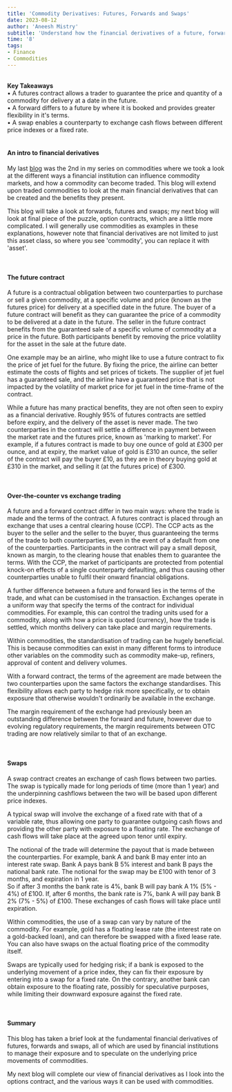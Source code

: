 ```yaml
---
title: 'Commodity Derivatives: Futures, Forwards and Swaps'
date: 2023-08-12
author: 'Aneesh Mistry'
subtitle: 'Understand how the financial derivatives of a future, forward and swap works.'
time: '8'
tags:
- Finance
- Commodities
---
```

<br>
<strong>Key Takeaways</strong><br>
&#8226; A futures contract allows a trader to guarantee the price and quantity of a commodity for delivery at a date in the future.<br>
&#8226; A forward differs to a future by where it is booked and provides greater flexibility in it's terms.<br>
&#8226; A swap enables a counterparty to exchange cash flows between different price indexes or a fixed rate.<br>

<br>
<h4>An intro to financial derivatives</h4>
<p>
My last <a href="https://aneesh.co.uk/how-financial-institutions-use-commodities" target="_blank">blog</a> was the 2nd in my series on commodities where we took a look at the different ways a financial institution can influence commodity markets, and how a commodity can become traded. This blog will extend upon traded commodities to look at the main financial derivatives that can be created and the benefits they present. 
</p>
<p>
This blog will take a look at forwards, futures and swaps; my next blog will look at final piece of the puzzle, option contracts, which are a little more complicated. I will generally use commodities as examples in these explanations, however note that financial derivatives are not limited to just this asset class, so where you see 'commodity', you can replace it with 'asset'.
</p>
<br>
<h4>The future contract</h4>
<p>
A future is a contractual obligation between two counterparties to purchase or sell a given commodity, at a specific volume and price (known as the futures price) for delivery at a specified date in the future. The buyer of a future contract will benefit as they can guarantee the price of a commodity to be delivered at a date in the future. The seller in the future contract benefits from the guaranteed sale of a specific volume of commodity at a price in the future. Both participants benefit by removing the price volatility for the asset in the sale at the future date.
</p>
<p>
One example may be an airline, who might like to use a future contract to fix the price of jet fuel for the future. By fixing the price, the airline can better estimate the costs of flights and set prices of tickets. The supplier of jet fuel has a guaranteed sale, and the airline have a guaranteed price that is not impacted by the volatility of market price for jet fuel in the time-frame of the contract.
</p>
<p>
While a future has many practical benefits, they are not often seen to expiry as a financial derivative. Roughly 95% of futures contracts are settled before expiry, and the delivery of the asset is never made. The two counterparties in the contract will settle a difference in payment between the market rate and the futures price, known as 'marking to market'. For example, if a futures contract is made to buy one ounce of gold at £300 per ounce, and at expiry, the market value of gold is £310 an ounce, the seller of the contract will pay the buyer £10, as they are in theory buying gold at £310 in the market, and selling it (at the futures price) of £300. 
</p>

<br>
<h4>Over-the-counter vs exchange trading</h4>
<p>
A future and a forward contract differ in two main ways: where the trade is made and the terms of the contract. A futures contract is placed through an exchange that uses a central clearing house (CCP). The CCP acts as the buyer to the seller and the seller to the buyer, thus guaranteeing the terms of the trade to both counterparties, even in the event of a default from one of the counterparties. Participants in the contract will pay a small deposit, known as margin, to the clearing house that enables them to guarantee the terms. With the CCP, the market of participants are protected from potential knock-on effects of a single counterparty defaulting, and thus causing other counterparties unable to fulfil their onward financial obligations.
</p>
<p>
A further difference between a future and forward lies in the terms of the trade, and what can be customised in the transaction. Exchanges operate in a uniform way that specify the terms of the contract for individual commodities. For example, this can control the trading units used for a commodity, along with how a price is quoted (currency), how the trade is settled, which months delivery can take place and margin requirements.
</p>
<p>
Within commodities, the standardisation of trading can be hugely beneficial. This is because commodities can exist in many different forms to introduce other variables on the commodity such as commodity make-up, refiners, approval of content and delivery volumes.
</p>
<p>
With a forward contract, the terms of the agreement are made between the two counterparties upon the same factors the exchange standardises. This flexibility allows each party to hedge risk more specifically, or to obtain exposure that otherwise wouldn't ordinarily be available in the exchange.
</p>
<p>
The margin requirement of the exchange had previously been an outstanding difference between the forward and future, however due to evolving regulatory requirements, the margin requirements between OTC trading are now relatively similar to that of an exchange. 
</p>

<br>
<h4>Swaps</h4>
<p>
A swap contract creates an exchange of cash flows between two parties. The swap is typically made for long periods of time (more than 1 year) and the underpinning cashflows between the two will be based upon different price indexes.
</p>
<p>
A typical swap will involve the exchange of a fixed rate with that of a variable rate, thus allowing one party to guarantee outgoing cash flows and providing the other party with exposure to a floating rate. The exchange of cash flows will take place at the agreed upon tenor until expiry. 
</p>
<p>
The notional of the trade will determine the payout that is made between the counterparties. For example, bank A and bank B may enter into an interest rate swap. Bank A pays bank B 5% interest and bank B pays the national bank rate. The notional for the swap may be £100 with tenor of 3 months, and expiration in 1 year.<br>
So if after 3 months the bank rate is 4%, bank B will pay bank A 1% (5% - 4%) of £100. If, after 6 months, the bank rate is 7%, bank A will pay bank B 2% (7% - 5%) of £100. These exchanges of cash flows will take place until expiration. 
</p>
<p>
Within commodities, the use of a swap can vary by nature of the commodity. For example, gold has a floating lease rate (the interest rate on a gold-backed loan), and can therefore be swapped with a fixed lease rate. You can also have swaps on the actual floating price of the commodity itself.
</p>
<p>
Swaps are typically used for hedging risk; if a bank is exposed to the underlying movement of a price index, they can fix their exposure by entering into a swap for a fixed rate. On the contrary, another bank can obtain exposure to the floating rate, possibly for speculative purposes, while limiting their downward exposure against the fixed rate.
</p>
<br>
<h4>Summary</h4>
<p>
This blog has taken a brief look at the fundamental financial derivatives of futures, forwards and swaps, all of which are used by financial institutions to manage their exposure and to speculate on the underlying price movements of commodities. <br>
</p>
<p>
My next blog will complete our view of financial derivatives as I look into the options contract, and the various ways it can be used with commodities.
</p>